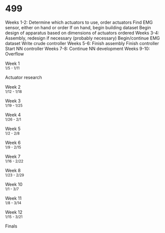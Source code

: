 # 499

Weeks 1-2: Determine which actuators to use, order actuators
Find EMG sensor, either on hand or order If on hand, begin building dataset Begin design of apparatus based on dimensions of actuators ordered
Weeks 3-4: Assembly, redesign if necessary (probably necessary)
Begin/continue EMG dataset Write crude controller
Weeks 5-6: Finish assembly Finish controller Start NN controller
Weeks 7-8: Continue NN development
Weeks 9-10: Overflow

Week 1<br>
<small>1/5 - 1/11</small>

Actuator research

Week 2<br>
<small>1/12 - 1/18</small>


Week 3<br>
<small>1/19 - 1/25</small>


Week 4<br>
<small>1/26 - 2/1</small>


Week 5<br>
<small>1/2 - 2/8</small>


Week 6<br>
<small>1/9 - 2/15</small>


Week 7<br>
<small>1/16 - 2/22</small>


Week 8<br>
<small>1/23 - 2/29</small>


Week 10<br>
<small>1/1 - 3/7</small>


Week 11<br>
<small>1/8 - 3/14</small>


Week 12<br>
<small>1/15 - 3/21</small>

Finals
